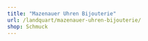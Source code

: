 ```yaml
---
title: "Mazenauer Uhren Bijouterie"
url: /landquart/mazenauer-uhren-bijouterie/
shop: Schmuck
---
```

